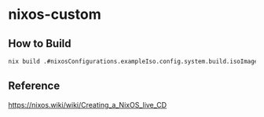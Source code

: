 # nixos-custom

## How to Build

```bash
nix build .#nixosConfigurations.exampleIso.config.system.build.isoImage
```

## Reference

https://nixos.wiki/wiki/Creating_a_NixOS_live_CD

